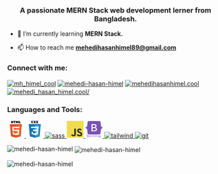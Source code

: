 <h3 align="center">A passionate MERN Stack web development lerner from Bangladesh.</h3>

- 🌱 I’m currently learning **MERN Stack.**

- 📫 How to reach me **mehedihasanhimel89@gmail.com**

<h3 align="left">Connect with me:</h3>
<p align="left">
<a href="https://twitter.com/mh_himel_cool" target="blank"><img align="center" src="https://raw.githubusercontent.com/rahuldkjain/github-profile-readme-generator/master/src/images/icons/Social/twitter.svg" alt="mh_himel_cool" height="30" width="40" /></a>
<a href="https://linkedin.com/in/mehedi-hasan-himel" target="blank"><img align="center" src="https://raw.githubusercontent.com/rahuldkjain/github-profile-readme-generator/master/src/images/icons/Social/linked-in-alt.svg" alt="mehedi-hasan-himel" height="30" width="40" /></a>
<a href="https://fb.com/mehedihasanhimel.cool" target="blank"><img align="center" src="https://raw.githubusercontent.com/rahuldkjain/github-profile-readme-generator/master/src/images/icons/Social/facebook.svg" alt="mehedihasanhimel.cool" height="30" width="40" /></a>
<a href="https://instagram.com/mehedi_hasan_himel.cool/" target="blank"><img align="center" src="https://raw.githubusercontent.com/rahuldkjain/github-profile-readme-generator/master/src/images/icons/Social/instagram.svg" alt="mehedi_hasan_himel.cool/" height="30" width="40" /></a>
</p>

<h3 align="left">Languages and Tools:</h3>
<p align="left">
<!--  html  -->
  <a href="https://www.w3.org/html/" target="_blank"> <img src="https://raw.githubusercontent.com/devicons/devicon/master/icons/html5/html5-original-wordmark.svg" alt="html5" width="40" height="40"/> </a> 
<!--  CSS  -->
   <a href="https://www.w3schools.com/css/" target="_blank"> <img src="https://raw.githubusercontent.com/devicons/devicon/master/icons/css3/css3-original-wordmark.svg" alt="css3" width="40" height="40"/> </a> 
<!--  SASS / SCSS  -->
  <a href="https://sass-lang.com/" target="_blank"> <img src="https://www.vectorlogo.zone/logos/sass-lang/sass-lang-icon.svg" alt="sass" width="40" height="40"/> </a>
<!--  JavaScript  -->
  <a href="https://developer.mozilla.org/en-US/docs/Web/JavaScript" target="_blank"> <img src="https://raw.githubusercontent.com/devicons/devicon/master/icons/javascript/javascript-original.svg" alt="javascript" width="40" height="40"/> </a> 
<!--  BootStrap  -->
  <a href="https://getbootstrap.com" target="_blank"> <img src="https://raw.githubusercontent.com/devicons/devicon/master/icons/bootstrap/bootstrap-plain-wordmark.svg" alt="bootstrap" width="40" height="40"/> </a>
<!--  TailwindCSS  -->
   <a href="https://tailwindcss.com/" target="_blank"> <img src="https://www.vectorlogo.zone/logos/tailwindcss/tailwindcss-icon.svg" alt="tailwind" width="40" height="40"/> </a>
<!-- Git  -->
  <a href="https://git-scm.com/" target="_blank"> <img src="https://www.vectorlogo.zone/logos/git-scm/git-scm-icon.svg" alt="git" width="40" height="40"/> </a> 
 
</p>

<p><img align="left" src="https://github-readme-stats.vercel.app/api/top-langs?username=mehedi-hasan-himel&show_icons=true&locale=en&layout=compact" alt="mehedi-hasan-himel" /></p>

<p>&nbsp;<img align="center" src="https://github-readme-stats.vercel.app/api?username=mehedi-hasan-himel&show_icons=true&locale=en" alt="mehedi-hasan-himel" /></p>

<p><img align="center" src="https://github-readme-streak-stats.herokuapp.com/?user=mehedi-hasan-himel&" alt="mehedi-hasan-himel" /></p>
